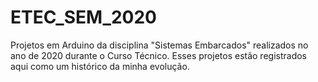 # ETEC_SEM_2020
Projetos em Arduino da disciplina "Sistemas Embarcados" realizados no ano de 2020 durante o Curso Técnico. Esses projetos estão registrados aqui como um histórico da minha evolução.
